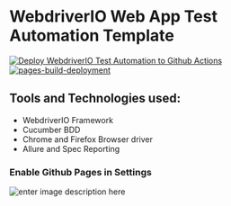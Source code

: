 # WebdriverIO Web App Test Automation Template
[![Deploy WebdriverIO Test Automation to Github Actions](https://github.com/ShanuDey/wdio-web-app-template/actions/workflows/deploy-to-GithubActions.yml/badge.svg)](https://github.com/ShanuDey/wdio-web-app-template/actions/workflows/deploy-to-GithubActions.yml)
[![pages-build-deployment](https://github.com/ShanuDey/wdio-web-app-template/actions/workflows/pages/pages-build-deployment/badge.svg)](https://github.com/ShanuDey/wdio-web-app-template/actions/workflows/pages/pages-build-deployment)
## Tools and Technologies used:
 - WebdriverIO Framework
 - Cucumber BDD 
 - Chrome and Firefox Browser driver
 - Allure and Spec Reporting

### Enable Github Pages in Settings
![enter image description here](https://user-images.githubusercontent.com/30226346/193997448-65847522-e700-486e-8319-ccadb6c0d405.png)
